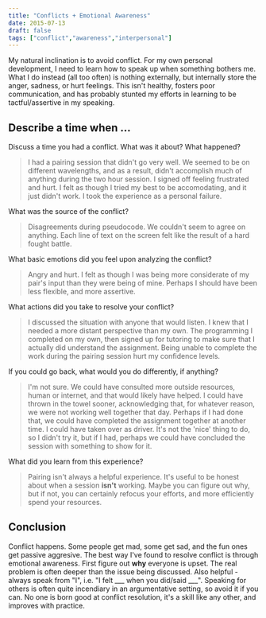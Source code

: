 ```yaml
---
title: "Conflicts + Emotional Awareness"
date: 2015-07-13
draft: false
tags: ["conflict","awareness","interpersonal"]
---
```


My natural inclination is to avoid conflict. For my own personal development, I need to learn how to speak up when something bothers me. What I do instead (all too often) is nothing externally, but internally store the anger, sadness, or hurt feelings. This isn't healthy, fosters poor communication, and has probably stunted my efforts in learning to be tactful/assertive in my speaking.

## Describe a time when ...
Discuss a time you had a conflict. What was it about? What happened?

> I had a pairing session that didn't go very well. We seemed to be on different wavelengths, and as a result, didn't accomplish much of anything during the two hour session. I signed off feeling frustrated and hurt. I felt as though I tried my best to be accomodating, and it just didn't work. I took the experience as a personal failure.

What was the source of the conflict?

> Disagreements during pseudocode. We couldn't seem to agree on anything. Each line of text on the screen felt like the result of a hard fought battle.

What basic emotions did you feel upon analyzing the conflict?

> Angry and hurt. I felt as though I was being more considerate of my pair's input than they were being of mine. Perhaps I should have been less flexible, and more assertive.

What actions did you take to resolve your conflict?

> I discussed the situation with anyone that would listen. I knew that I needed a more distant perspective than my own. The programming I completed on my own, then signed up for tutoring to make sure that I actually did understand the assignment. Being unable to complete the work during the pairing session hurt my confidence levels.

If you could go back, what would you do differently, if anything?

> I'm not sure. We could have consulted more outside resources, human or internet, and that would likely have helped. I could have thrown in the towel sooner, acknowledging that, for whatever reason, we were not working well together that day. Perhaps if I had done that, we could have completed the assignment together at another time. I could have taken over as driver. It's not the 'nice' thing to do, so I didn't try it, but if I had, perhaps we could have concluded the session with something to show for it.

What did you learn from this experience?

> Pairing isn't always a helpful experience. It's useful to be honest about when a session **isn't** working. Maybe you can figure out why, but if not, you can certainly refocus your efforts, and more efficiently spend your resources.

## Conclusion
Conflict happens. Some people get mad, some get sad, and the fun ones get passive aggresive. The best way I've found to resolve conflict is through emotional awareness. First figure out **why** everyone is upset. The real problem is often deeper than the issue being discussed. Also helpful - always speak from "I", i.e. "I felt ___ when you did/said ___". Speaking for others is often quite incendiary in an argumentative setting, so avoid it if you can. No one is born good at conflict resolution, it's a skill like any other, and improves with practice.
